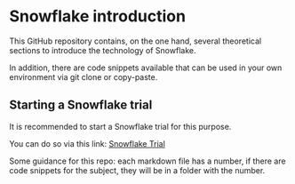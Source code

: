 # Snowflake introduction

This GitHub repository contains, on the one hand, several theoretical sections to introduce the technology of Snowflake.

In addition, there are code snippets available that can be used in your own environment via git clone or copy-paste.

## Starting a Snowflake trial

It is recommended to start a Snowflake trial for this purpose.

You can do so via this link: [Snowflake Trial](https://bidutch.medium.com/snowflake-30-day-trial-962793442668)

Some guidance for this repo: each markdown file has a number, if there are code snippets for the subject, they will be in a folder with the number.
